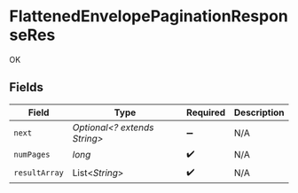 # FlattenedEnvelopePaginationResponseRes

OK


## Fields

| Field                        | Type                         | Required                     | Description                  |
| ---------------------------- | ---------------------------- | ---------------------------- | ---------------------------- |
| `next`                       | *Optional<? extends String>* | :heavy_minus_sign:           | N/A                          |
| `numPages`                   | *long*                       | :heavy_check_mark:           | N/A                          |
| `resultArray`                | List<*String*>               | :heavy_check_mark:           | N/A                          |